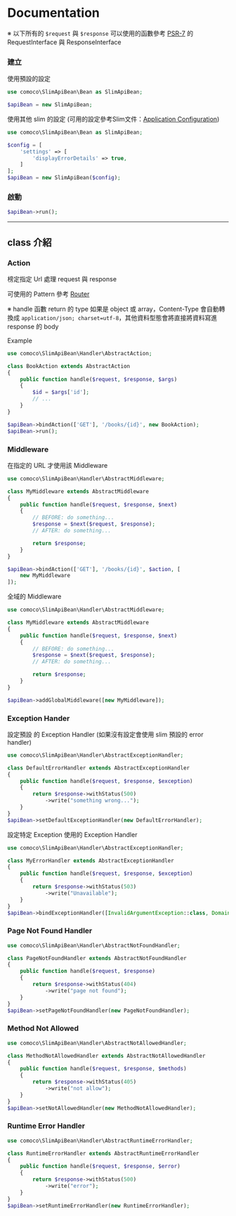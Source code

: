 # Documentation

※ 以下所有的 `$request` 與 `$response` 可以使用的函數參考 [PSR-7](https://github.com/php-fig/http-message) 的 RequestInterface 與 ResponseInterface

### 建立

使用預設的設定

```php
use comoco\SlimApiBean\Bean as SlimApiBean;

$apiBean = new SlimApiBean;
```

使用其他 slim 的設定 (可用的設定參考Slim文件：[Application Configuration](http://www.slimframework.com/docs/v3/objects/application.html#application-configuration))

```php
use comoco\SlimApiBean\Bean as SlimApiBean;

$config = [
    'settings' => [
        'displayErrorDetails' => true,
    ]
];
$apiBean = new SlimApiBean($config);
```

### 啟動

```php
$apiBean->run();
```

----

## class 介紹

### Action

榜定指定 Url 處理 request 與 response

可使用的 Pattern 參考 [Router](http://www.slimframework.com/docs/v3/objects/router.html)

※ handle 函數 return 的 type 如果是 object 或 array，Content-Type 會自動轉換成 `application/json; charset=utf-8`，其他資料型態會將直接將資料寫進 response 的 body

Example

```php
use comoco\SlimApiBean\Handler\AbstractAction;

class BookAction extends AbstractAction
{
    public function handle($request, $response, $args)
    {
        $id = $args['id'];
        // ...
    }
}

$apiBean->bindAction(['GET'], '/books/{id}', new BookAction);
$apiBean->run();
```

### Middleware

在指定的 URL 才使用該 Middleware

```php
use comoco\SlimApiBean\Handler\AbstractMiddleware;

class MyMiddleware extends AbstractMiddleware
{
    public function handle($request, $response, $next)
    {
        // BEFORE: do something...
        $response = $next($request, $response);
        // AFTER: do something...

        return $response;
    }
}

$apiBean->bindAction(['GET'], '/books/{id}', $action, [
    new MyMiddleware
]);
```

全域的 Middleware

```php
use comoco\SlimApiBean\Handler\AbstractMiddleware;

class MyMiddleware extends AbstractMiddleware
{
    public function handle($request, $response, $next)
    {
        // BEFORE: do something...
        $response = $next($request, $response);
        // AFTER: do something...

        return $response;
    }
}

$apiBean->addGlobalMiddleware([new MyMiddleware]);
```

### Exception Hander

設定預設 的 Exception Handler (如果沒有設定會使用 slim 預設的 error handler)

```php
use comoco\SlimApiBean\Handler\AbstractExceptionHandler;

class DefaultErrorHandler extends AbstractExceptionHandler
{
    public function handle($request, $response, $exception)
    {
        return $response->withStatus(500)
            ->write("something wrong...");
    }
}
$apiBean->setDefaultExceptionHandler(new DefaultErrorHandler);
```

設定特定 Exception 使用的 Exception Handler

```php
use comoco\SlimApiBean\Handler\AbstractExceptionHandler;

class MyErrorHandler extends AbstractExceptionHandler
{
    public function handle($request, $response, $exception)
    {
        return $response->withStatus(503)
            ->write("Unavailable");
    }
}
$apiBean->bindExceptionHandler([InvalidArgumentException::class, DomainException::class], new MyErrorHandler);
```

### Page Not Found Handler

```php
use comoco\SlimApiBean\Handler\AbstractNotFoundHandler;

class PageNotFoundHandler extends AbstractNotFoundHandler
{
    public function handle($request, $response)
    {
        return $response->withStatus(404)
            ->write("page not found");
    }
}
$apiBean->setPageNotFoundHandler(new PageNotFoundHandler);
```

### Method Not Allowed

```php
use comoco\SlimApiBean\Handler\AbstractNotAllowedHandler;

class MethodNotAllowedHandler extends AbstractNotAllowedHandler
{
    public function handle($request, $response, $methods)
    {
        return $response->withStatus(405)
            ->write("not allow");
    }
}
$apiBean->setNotAllowedHandler(new MethodNotAllowedHandler);
```

### Runtime Error Handler

```php
use comoco\SlimApiBean\Handler\AbstractRuntimeErrorHandler;

class RuntimeErrorHandler extends AbstractRuntimeErrorHandler
{
    public function handle($request, $response, $error)
    {
        return $response->withStatus(500)
            ->write("error");
    }
}
$apiBean->setRuntimeErrorHandler(new RuntimeErrorHandler);
```

